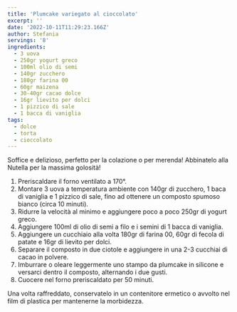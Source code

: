 ```yaml
---
title: 'Plumcake variegato al cioccolato'
excerpt: ''
date: '2022-10-11T11:29:23.166Z'
author: Stefania
servings: '8'
ingredients:
  - 3 uova
  - 250gr yogurt greco
  - 100ml olio di semi
  - 140gr zucchero
  - 180gr farina 00
  - 60gr maizena
  - 30-40gr cacao dolce
  - 16gr lievito per dolci
  - 1 pizzico di sale
  - 1 bacca di vaniglia
tags:
  - dolce
  - torta
  - cioccolato
---
```


Soffice e delizioso, perfetto per la colazione o per merenda! Abbinatelo alla Nutella per la massima golosità!

1. Preriscaldare il forno ventilato a 170°.
2. Montare 3 uova a temperatura ambiente con 140gr di zucchero, 1 baca di vaniglia e 1 pizzico di sale, fino ad ottenere un composto spumoso bianco (circa 10 minuti).
3. Ridurre la velocità al minimo e aggiungere poco a poco 250gr di yogurt greco.
4. Aggiungere 100ml di olio di semi a filo e i semini di 1 bacca di vaniglia.
5. Aggiungere un cucchiaio alla volta 180gr di farina 00, 60gr di fecola di patate e 16gr di lievito per dolci.
6. Separare il composto in due ciotole e aggiungere in una 2-3 cucchiai di cacao in polvere.
7. Imburrare o oleare leggermente uno stampo da plumcake in silicone e versarci dentro il composto, alternando i due gusti.
8. Cuocere nel forno preriscaldato per 50 minuti.

Una volta raffreddato, conservatelo in un contenitore ermetico o avvolto nel film di plastica per mantenerne la morbidezza.
